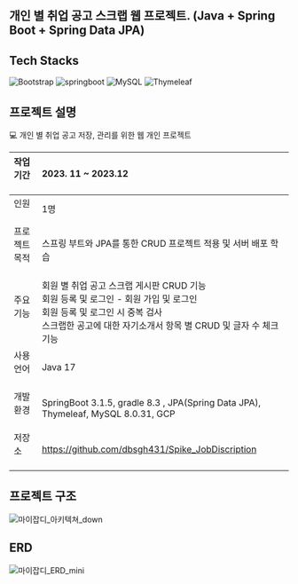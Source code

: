 ## 개인 별 취업 공고 스크랩 웹 프로젝트. (Java + Spring Boot + Spring Data JPA)


## Tech Stacks
![Bootstrap](https://img.shields.io/badge/Bootstrap-563D7C?style=for-the-badge&logo=bootstrap&logoColor=white)
![springboot](https://img.shields.io/badge/Spring-6DB33F?style=for-the-badge&logo=springboot&logoColor=white)
![MySQL](https://img.shields.io/badge/mysql-%2300f.svg?style=for-the-badge&logo=mysql&logoColor=white)
![Thymeleaf](https://img.shields.io/badge/Thymeleaf-%23005C0F.svg?style=for-the-badge&logo=Thymeleaf&logoColor=white)


## 프로젝트 설명
<aside>
💻 개인 별 취업 공고 저장, 관리를 위한 웹 개인 프로젝트

</aside>

| 작업 기간 &nbsp;&nbsp;| 2023. 11 ~ 2023.12  |
| :--- | :--- |
| 인원 &nbsp;&nbsp;| 1명 |
| 프로젝트 목적 &nbsp;&nbsp;| 스프링 부트와 JPA를 통한 CRUD 프로젝트 적용 및 서버 배포 학습 |
| 주요 기능 &nbsp;&nbsp;| 회원 별 취업 공고 스크랩 게시판 CRUD 기능</br>회원 등록 및 로그인 - 회원 가입 및 로그인 </br> 회원 등록 및 로그인 시 중복  검사 </br>스크랩한 공고에 대한 자기소개서 항목 별 CRUD 및 글자 수 체크 기능 |
| 사용 언어 &nbsp;&nbsp;| Java 17 |
| 개발 환경 &nbsp;&nbsp;| SpringBoot 3.1.5, gradle 8.3 , JPA(Spring Data JPA), Thymeleaf, MySQL 8.0.31, GCP |
| 저장소 &nbsp;&nbsp;&nbsp;&nbsp;| https://github.com/dbsgh431/Spike_JobDiscription |

## 프로젝트 구조
![마이잡디_아키텍쳐_down](https://github.com/dbsgh431/Spike_JobDiscription/assets/39187226/85281fa3-7c26-4fe3-9806-874bd737d4d5)


## ERD
![마이잡디_ERD_mini](https://github.com/dbsgh431/Spike_JobDiscription/assets/39187226/f2a1d71b-90b5-4f65-b450-6a695e1f74d2)

